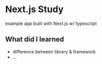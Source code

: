 # Next.js Study
example app built with Next.js w/ typescript

## What did I learned
- difference between library & framework
- ...